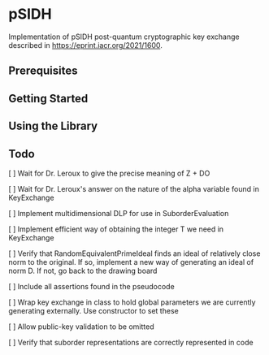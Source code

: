 # pSIDH
Implementation of pSIDH post-quantum cryptographic key exchange described in https://eprint.iacr.org/2021/1600.

## Prerequisites

## Getting Started

## Using the Library

## Todo

[ ] Wait for Dr. Leroux to give the precise meaning of Z + DO

[ ] Wait for Dr. Leroux's answer on the nature of the alpha variable found in KeyExchange

[ ] Implement multidimensional DLP for use in SuborderEvaluation

[ ] Implement efficient way of obtaining the integer T we need in KeyExchange

[ ] Verify that RandomEquivalentPrimeIdeal finds an ideal of relatively close norm to the original. If so, implement a new way of generating an ideal of norm D. If not, go back to the drawing board

[ ] Include all assertions found in the pseudocode

[ ] Wrap key exchange in class to hold global parameters we are currently generating externally. Use constructor to set these

[ ] Allow public-key validation to be omitted

[ ] Verify that suborder representations are correctly represented in code
